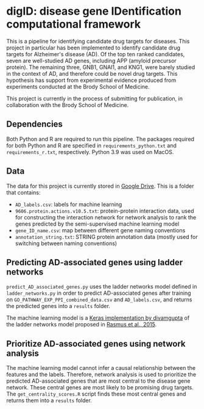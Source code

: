 # digID: disease gene IDentification computational framework

This is a pipeline for identifying candidate drug targets for diseases. This project in particular has been implemented to identify candidate drug targets for Alzheimer's disease (AD). Of the top ten ranked candidates, seven are well-studied AD genes, including APP (amyloid precursor protein). The remaining three, GNB1, GNAI1, and KNG1, were barely studied in the context of AD, and therefore could be novel drug targets. This hypothesis has support from experimental evidence produced from experiments conducted at the Brody School of Medicine.

This project is currently in the process of submitting for publication, in collaboration with the Brody School of Medicine.

## Dependencies
Both Python and R are required to run this pipeline. The packages required for both Python and R are specified in `requirements_python.txt` and `requirements_r.txt`, respectively. Python 3.9 was used on MacOS.

## Data
The data for this project is currently stored in [Google Drive](https://drive.google.com/drive/u/1/folders/1AeBow8IXNZIheAO4w3kvgUhp04bW3kYA). This is a folder that contains:
- `AD_labels.csv`: labels for machine learning
- `9606.protein.actions.v10.5.txt`: protein-protein interaction data, used for constructing the interaction network for network analysis to rank the genes predicted by the semi-supervised machine learning model
- `gene_ID_name.csv`: map between different gene naming conventions
- `annotation_string.txt`: STRING protein annotation data (mostly used for switching between naming conventions)

## Predicting AD-associated genes using ladder networks
`predict_AD_associated_genes.py` uses the ladder networks model defined in `ladder_networks.py` in order to predict AD-associated genes after training on `GO_PATHWAY_EXP_PPI_combined_data.csv` and `AD_labels.csv`, and returns the predicted genes into a `results` folder.

The machine learning model is a [Keras implementation by divamgupta](https://github.com/divamgupta/ladder_network_keras) of the ladder networks model proposed in [Rasmus et al., 2015](https://arxiv.org/abs/1507.02672). 

## Prioritize AD-associated genes using network analysis
The machine learning model cannot infer a causal relationship between the features and the labels. Therefore, network analysis is used to prioritize the predicted AD-associated genes that are most central to the disease gene network. These central genes are most likely to be promising drug targets. The `get_centrality_scores.R` script finds these most central genes and returns them into a `results` folder. 
